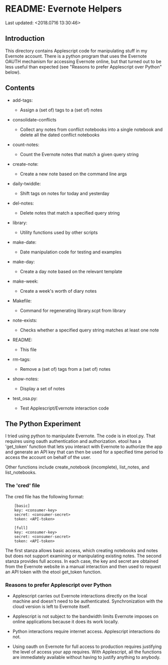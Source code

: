 
# README: Evernote Helpers
Last updated: <2018.0716 13:30:46>

## Introduction

This directory contains Applescript code for manipulating stuff in my
Evernote account. There is a python program that uses the Evernote OAUTH
mechanism for accessing Evernote online, but that turned out to be less
useful than expected (see "Reasons to prefer Applescript over Python"
below).

## Contents

 * add-tags:
    * Assign a (set of) tags to a (set of) notes

 * consolidate-conflicts
    * Collect any notes from conflict notebooks into a single notebook and
      delete all the dated conflict notebooks

 * count-notes:
    * Count the Evernote notes that match a given query string

 * create-note:
    * Create a new note based on the command line args

 * daily-twiddle:
    * Shift tags on notes for today and yesterday

 * del-notes:
    * Delete notes that match a specified query string

 * library:
    * Utility functions used by other scripts

 * make-date:
    * Date manipulation code for testing and examples

 * make-day:
    * Create a day note based on the relevant template

 * make-week:
    * Create a week's worth of diary notes

 * Makefile:
    * Command for regenerating library.scpt from library

 * note-exists:
    * Checks whether a specified query string matches at least one note

 * README:
    * This file

 * rm-tags:
    * Remove a (set of) tags from a (set of) notes

 * show-notes:
    * Display a set of notes

 * test_osa.py:
    * Test Applescript/Evernote interaction code

## The Python Experiment

I tried using python to manipulate Evernote. The code is in etool.py. That
requires using oauth authentication and authorization. etool has a
'get_token' function that lets you interact with Evernote to authorize the
app and generate an API key that can then be used for a specified time
period to access the account on behalf of the user.

Other functions include create_notebook (incomplete), list_notes, and
list_notebooks.

### The 'cred' file

The cred file has the following format:

        [basic]
        key: <consumer-key>
        secret: <consumer-secret>
        token: <API-token>

        [full]
        key: <consumer-key>
        secret: <consumer-secret>
        token: <API-token>

The first stanza allows basic access, which creating notebooks and notes
but does not support examining or manipulating existing notes. The second
stanza provides full access. In each case, the key and secret are obtained
from the Evernote website in a manual interaction and then used to request
an API token with the etool get_token function.

### Reasons to prefer Applescript over Python

 * Applescript carries out Evernote interactions directly on the local
   machine and doesn't need to be authenticated. Synchronization with the
   cloud version is left to Evernote itself.

 * Applescript is not subject to the bandwidth limits Evernote imposes on
   online applications because it does its work locally.

 * Python interactions require internet access. Applescript interactions do
   not.

 * Using oauth on Evernote for full access to production requires
   justifying the level of access your app requires. With Applescript, all
   the functions are immediately available without having to justify
   anything to anybody.
